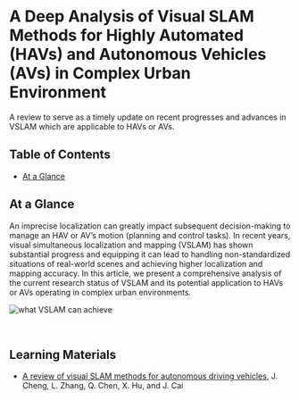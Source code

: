 # A Deep Analysis of Visual SLAM Methods for Highly Automated (HAVs) and Autonomous Vehicles (AVs) in Complex  Urban Environment
A review to serve as a timely update on recent progresses and advances in VSLAM which are applicable to HAVs or AVs.

## Table of Contents
- [At a Glance](#at-a-glance)
  
## At a Glance
An imprecise localization can greatly impact subsequent decision-making to manage an HAV or AV’s motion (planning and control tasks). In recent years, visual simultaneous localization and mapping (VSLAM) has shown substantial progress and equipping it can lead to handling non-standardized situations of real-world scenes and achieving higher localization and mapping accuracy. In this article, we present a comprehensive analysis of the current research status of VSLAM and its potential application to HAVs or AVs operating in complex urban environments.
<br/>

![what VSLAM can achieve](https://github.com/bumblebee15138/A-Deep-Analysis-of-VSLAM-Methods-for-HAVs-and-AVs-in-Complex-Urban-Environment/blob/main/assets/what%20VSLAM%20can%20achieve.png)

<br/>

## Learning Materials
- [A review of visual SLAM methods for autonomous driving vehicles](https://www.sciencedirect.com/science/article/pii/S0952197622001853), J. Cheng, L. Zhang, Q. Chen, X. Hu, and J. Cai
